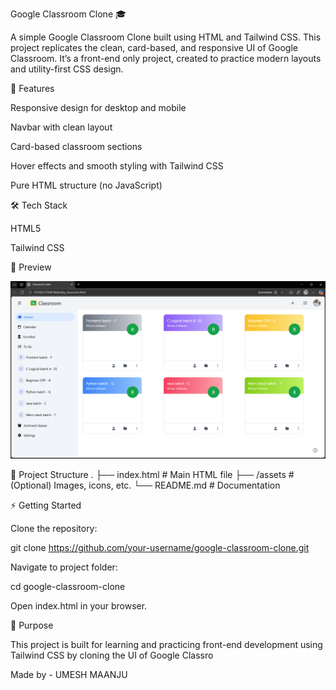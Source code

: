 Google Classroom Clone 🎓

A simple Google Classroom Clone built using HTML and Tailwind CSS. This project replicates the clean, card-based, and responsive UI of Google Classroom. It’s a front-end only project, created to practice modern layouts and utility-first CSS design.

🚀 Features

Responsive design for desktop and mobile

Navbar with clean layout

Card-based classroom sections

Hover effects and smooth styling with Tailwind CSS

Pure HTML structure (no JavaScript)

🛠️ Tech Stack

HTML5

Tailwind CSS

📸 Preview

![App Screenshot](https://github.com/umeshmaanju01/GoogleClassroom/blob/b2d5b6cab5d38cf9c72a7087451e992fe9b00c3b/classroom.png.png)


📂 Project Structure
.
├── index.html     # Main HTML file
├── /assets        # (Optional) Images, icons, etc.
└── README.md      # Documentation



⚡ Getting Started

Clone the repository:

git clone https://github.com/your-username/google-classroom-clone.git


Navigate to project folder:

cd google-classroom-clone


Open index.html in your browser.

🎯 Purpose

This project is built for learning and practicing front-end development using Tailwind CSS by cloning the UI of Google Classro

Made by - UMESH MAANJU
